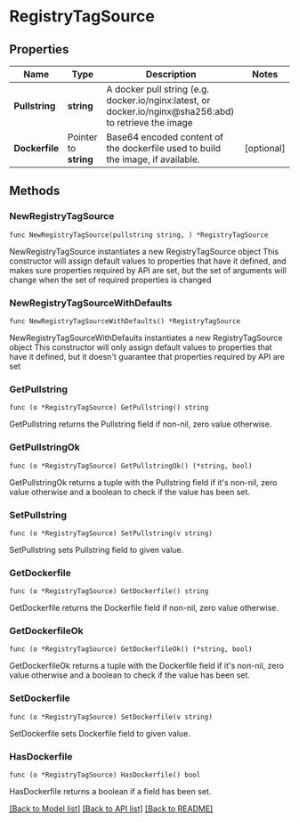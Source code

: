# RegistryTagSource

## Properties

Name | Type | Description | Notes
------------ | ------------- | ------------- | -------------
**Pullstring** | **string** | A docker pull string (e.g. docker.io/nginx:latest, or docker.io/nginx@sha256:abd) to retrieve the image | 
**Dockerfile** | Pointer to **string** | Base64 encoded content of the dockerfile used to build the image, if available. | [optional] 

## Methods

### NewRegistryTagSource

`func NewRegistryTagSource(pullstring string, ) *RegistryTagSource`

NewRegistryTagSource instantiates a new RegistryTagSource object
This constructor will assign default values to properties that have it defined,
and makes sure properties required by API are set, but the set of arguments
will change when the set of required properties is changed

### NewRegistryTagSourceWithDefaults

`func NewRegistryTagSourceWithDefaults() *RegistryTagSource`

NewRegistryTagSourceWithDefaults instantiates a new RegistryTagSource object
This constructor will only assign default values to properties that have it defined,
but it doesn't guarantee that properties required by API are set

### GetPullstring

`func (o *RegistryTagSource) GetPullstring() string`

GetPullstring returns the Pullstring field if non-nil, zero value otherwise.

### GetPullstringOk

`func (o *RegistryTagSource) GetPullstringOk() (*string, bool)`

GetPullstringOk returns a tuple with the Pullstring field if it's non-nil, zero value otherwise
and a boolean to check if the value has been set.

### SetPullstring

`func (o *RegistryTagSource) SetPullstring(v string)`

SetPullstring sets Pullstring field to given value.


### GetDockerfile

`func (o *RegistryTagSource) GetDockerfile() string`

GetDockerfile returns the Dockerfile field if non-nil, zero value otherwise.

### GetDockerfileOk

`func (o *RegistryTagSource) GetDockerfileOk() (*string, bool)`

GetDockerfileOk returns a tuple with the Dockerfile field if it's non-nil, zero value otherwise
and a boolean to check if the value has been set.

### SetDockerfile

`func (o *RegistryTagSource) SetDockerfile(v string)`

SetDockerfile sets Dockerfile field to given value.

### HasDockerfile

`func (o *RegistryTagSource) HasDockerfile() bool`

HasDockerfile returns a boolean if a field has been set.


[[Back to Model list]](../README.md#documentation-for-models) [[Back to API list]](../README.md#documentation-for-api-endpoints) [[Back to README]](../README.md)


